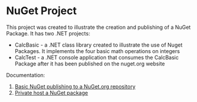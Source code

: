 # NuGet Project
This project was created to illustrate the creation and publishing of a NuGet Package. It has two .NET projects:

* CalcBasic - a .NET class library created to illustrate the use of Nuget Packages. It implements the four basic math operations on integers
* CalcTest - a .NET console application that consumes the CalcBasic Package after it has been published on the nuget.org website

Documentation:

1. [Basic NuGet publishing to a NuGet.org repository](basic-nuget.md)
2. [Private host a NuGet package](host-nuget.md) 

